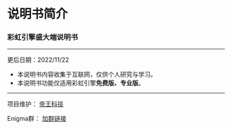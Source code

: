 # 说明书简介

### 彩虹引擎盛大端说明书

---

更后日期：2022/11/22


 - 本说明书内容收集于互联网，仅供个人研究与学习。
 - 本说明书功能仅适用彩虹引擎**免费版、专业版**。
 
---

项目维护： [帝王科技](https://www.dwkj.me)

Enigma群： [加群链接](/eghelp.md)

